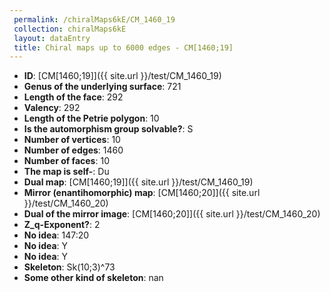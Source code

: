 ```yaml
--- 
 permalink: /chiralMaps6kE/CM_1460_19 
 collection: chiralMaps6kE
 layout: dataEntry
 title: Chiral maps up to 6000 edges - CM[1460;19]
---
```


- **ID**: [CM[1460;19]]({{ site.url }}/test/CM_1460_19)
- **Genus of the underlying surface**: 721
- **Length of the face**: 292
- **Valency**: 292
- **Length of the Petrie polygon**: 10
- **Is the automorphism group solvable?**: S
- **Number of vertices**: 10
- **Number of edges**: 1460
- **Number of faces**: 10
- **The map is self-**: Du
- **Dual map**: [CM[1460;19]]({{ site.url }}/test/CM_1460_19)
- **Mirror (enantihomorphic) map**: [CM[1460;20]]({{ site.url }}/test/CM_1460_20)
- **Dual of the mirror image**: [CM[1460;20]]({{ site.url }}/test/CM_1460_20)
- **Z_q-Exponent?**: 2
- **No idea**:  147:20
- **No idea**: Y
- **No idea**: Y
- **Skeleton**: Sk(10;3)^73
- **Some other kind of skeleton**: nan
